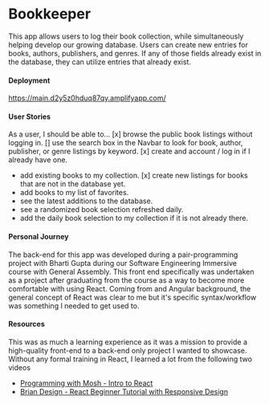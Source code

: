 # Bookkeeper
This app allows users to log their book collection, while simultaneously helping develop our growing database. Users
can create new entries for books, authors, publishers, and genres. If any of those fields already exist in the database,
they can utilize entries that already exist.

#### Deployment
https://main.d2y5z0hduq87qy.amplifyapp.com/

#### User Stories
As a user, I should be able to...
[x] browse the public book listings without logging in.
[] use the search box in the Navbar to look for book, author, publisher, or genre listings by keyword.
[x] create and account / log in if I already have one.
* add existing books to my collection.
[x] create new listings for books that are not in the database yet.
* add books to my list of favorites.
* see the latest additions to the database.
* see a randomized book selection refreshed daily.
* add the daily book selection to my collection if it is not already there.

#### Personal Journey
The back-end for this app was developed during a pair-programming project with Bharti Gupta during our Software
Engineering Immersive course with General Assembly. This front end specifically was undertaken as a project after 
graduating from the course as a way to become more comfortable with using React. Coming from and Angular background,
the general concept of React was clear to me but it's specific syntax/workflow was something I needed to get used to.

#### Resources
This was as much a learning experience as it was a mission to provide a high-quality front-end to a back-end only
project I wanted to showcase. Without any formal training in React, I learned a lot from the following two videos
* [Programming with Mosh - Intro to React](https://www.youtube.com/watch?v=Ke90Tje7VS0)
* [Brian Design - React Beginner Tutorial with Responsive Design](https://www.youtube.com/watch?v=I2UBjN5ER4s)
